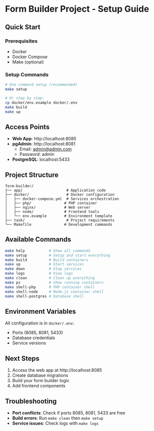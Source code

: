 # Form Builder Project - Setup Guide

## Quick Start

### Prerequisites

- Docker
- Docker Compose
- Make (optional)

### Setup Commands

```bash
# One command setup (recommended)
make setup

# Or step by step:
cp docker/env.example docker/.env
make build
make up
```

## Access Points

- **Web App**: http://localhost:8085
- **pgAdmin**: http://localhost:8081
  - Email: admin@admin.com
  - Password: admin
- **PostgreSQL**: localhost:5433

## Project Structure

```
form-builder/
├── app/                    # Application code
├── docker/                 # Docker configuration
│   ├── docker-compose.yml  # Services orchestration
│   ├── php/               # PHP container
│   ├── nginx/             # Web server
│   ├── node/              # Frontend tools
│   └── env.example        # Environment template
├── task/                   # Project requirements
└── Makefile               # Development commands
```

## Available Commands

```bash
make help           # Show all commands
make setup          # Setup and start everything
make build          # Build containers
make up             # Start services
make down           # Stop services
make logs           # View logs
make clean          # Clean up everything
make ps             # Show running containers
make shell-php      # PHP container shell
make shell-node     # Node.js container shell
make shell-postgres # Database shell
```

## Environment Variables

All configuration is in `docker/.env`:

- Ports (8085, 8081, 5433)
- Database credentials
- Service versions

## Next Steps

1. Access the web app at http://localhost:8085
2. Create database migrations
3. Build your form builder logic
4. Add frontend components

## Troubleshooting

- **Port conflicts**: Check if ports 8085, 8081, 5433 are free
- **Build errors**: Run `make clean` then `make setup`
- **Service issues**: Check logs with `make logs`
